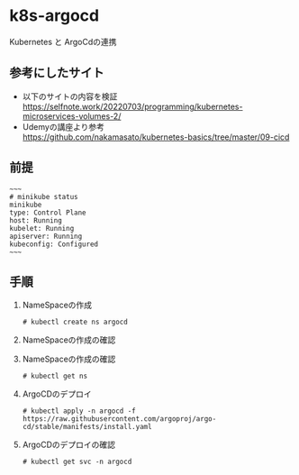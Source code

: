 # k8s-argocd
Kubernetes と ArgoCdの連携

## 参考にしたサイト
- 以下のサイトの内容を検証<br>
https://selfnote.work/20220703/programming/kubernetes-microservices-volumes-2/
- Udemyの講座より参考<br>
https://github.com/nakamasato/kubernetes-basics/tree/master/09-cicd

## 前提
    ~~~
    # minikube status 
    minikube
    type: Control Plane
    host: Running
    kubelet: Running
    apiserver: Running
    kubeconfig: Configured
    ~~~
## 手順
1. NameSpaceの作成
    ~~~
    # kubectl create ns argocd
    ~~~
   
1. NameSpaceの作成の確認

1. NameSpaceの作成の確認
   ~~~
   # kubectl get ns
   ~~~

1. ArgoCDのデプロイ
   ~~~
   # kubectl apply -n argocd -f https://raw.githubusercontent.com/argoproj/argo-cd/stable/manifests/install.yaml
   ~~~

1. ArgoCDのデプロイの確認
   ~~~
   # kubectl get svc -n argocd
   ~~~
